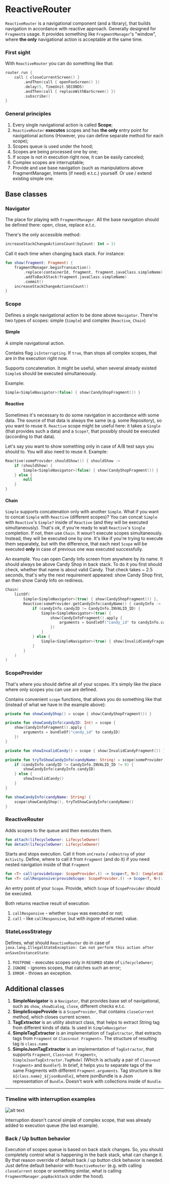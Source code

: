 # ReactiveRouter

`ReactiveRouter` is a navigational component (and a library), that builds navigation in accordance with reactive approach. Generally designed for `Fragment`s usage. It provides something like `FragmentManager`'s "window", where **the only** navigational action is acceptable at the same time.

### First sight

With `ReactiveRouter` you can do something like that:

```kotlin
router.run {
	call { closeCurrentScreen() }
		.andThen(call { openFooScreen() })
		.delay(5, TimeUnit.SECONDS)
		.andThen(call { replaceWithBarScreen() })
		.subscribe()
}
```

 ### General principles

1. Every single navigational action is called **Scope**;
2. `ReactiveRouter` **executes** scopes and has **the only** entry point for navigational actions (However, you can define separate method for each scope);
3. Scopes queue is used under the hood;
4. Scopes are being processed one by one;
5. If scope is not in execution right now, it can be easily canceled;
6. Complex scopes are interruptable;
7. Provide and use base navigation (such as manipulations above FragmentManager, Intents (if need) e.t.c.) yourself. Or use / extend existing simple one.


## Base classes

### Navigator

The place for playing with `FragmentManager`. All the base navigation should be defined there: open, close, replace e.t.c.

There's the only accessible method:
```kotlin
increaseStackChangeActionsCount(byCount: Int = 1)
```

Call it each time when changing back stack. For instance:
```kotlin
fun show(fragment: Fragment) {
	fragmentManager.beginTransaction()
		.replace(containerId, fragment, fragment.javaClass.simpleName)
		.addToBackStack(fragment.javaClass.simpleName)
		.commit()
	increaseStackChangeActionsCount()
}
```

### Scope
Defines a single navigational action to be done above `Navigator`. There're two types of scopes: simple (`Simple`) and complex (`Reactive`, `Chain`)

#### Simple
A simple navigational action. 

Contains flag `isInterrupting`. If `true`, than stops all complex scopes, that are in the execution right now.

Supports concatenation. It might be useful, when several already existed `Simple`s should be executed simultaneously.

Example:
```kotlin
Simple<SimpleNavigator>(false) { show(CandyShopFragment()) }
```

#### Reactive
Sometimes it's necessary to do some navigation in accordance with some data. The source of that data is always the same (e.g. some Repository), so you want to reuse it. `Reactive` scope might be useful here: it takes a `Single` (that provides such a data) and a `Scope?`, that possibly should be executed (according to that data).

Let's say you want to show something only in case of A/B test says you should to. You will also need to reuse it. Example:
```kotlin
Reactive(someProvider.shouldShow()) { shouldShow ->
	if (shouldShow) {
		Simple<SimpleNavigator>(false) { show(CandyShopFragment()) }
	} else {
		null
	}
}
```

#### Chain
`Simple` supports concatenation only with another `Simple`. What if you want to concat `Simple` with `Reactive` (different scopes)? You can concat `Simple` with `Reactive`'s `Simple?` inside of `Reactive` (and they will be executed simultaneously). That's ok, if you're ready to wait `Reactive`'s `Single` completion. If not, then use `Chain`. It woun't execute scopes simultaneously. Instead, they will be executed one by one. It's like if you're trying to execute them separately, but with the difference, that each next `Scope` will be executed **only** in case of previous one was executed successfully.

An example. You can open Candy Info screen from anywhere by its name. It should always be above Candy Shop in back stack. To do it you first should check, whether that name is about valid Candy. That check takes ~ 2.5 seconds, that's why the next requirement appeared: show Candy Shop first, an then show Candy Info on rediness.
```kotlin
Chain(
	listOf(
		Simple<SimpleNavigator>(true) { show(CandyShopFragment()) },
		Reactive(someProvider.getCandyInfo(candyName)) { candyInfo ->
			if (candyInfo.candyID != CandyInfo.INVALID_ID) {
				Simple<SimpleNavigator>(true) {
					show(CandyInfoFragment().apply {
						arguments = bundleOf("candy_id" to candyInfo.candyID)
					})
				}
			} else {
				Simple<SimpleNavigator>(true) { show(InvalidCandyFragment()) }
			}
		}
	)
)
```

### ScopeProvider
That's where you should define all of your scopes. It's simply like the place where only scopes you can use are defined.

Contains convenient `scope` functions, that allows you do something like that (instead of what we have in the example above):
```kotlin
private fun showCandyShop() = scope { show(CandyShopFragment()) }

private fun showCandyInfo(candyID: Int) = scope {
	show(CandyInfoFragment().apply {
		arguments = bundleOf("candy_id" to candyID)
	})
}

private fun showInvalidCandy() = scope { show(InvalidCandyFragment()) }

private fun tryToShowCandyInfo(candyName: String) = scope(someProvider.getCandyInfo(candyName)) { candyInfo ->
	if (candyInfo.candyID != CandyInfo.INVALID_ID != 0) {
		showCandyInfo(candyInfo.candyID)
	} else {
		showInvalidCandy()
	}
}

fun showCandyInfo(candyName: String) {
	scope(showCandyShop(), tryToShowCandyInfo(candyName))
}
```

### ReactiveRouter

Adds scopes to the queue and then executes them.

```kotlin
fun attach(lifecycleOwner: LifecycleOwner)
fun detach(lifecycleOwner: LifecycleOwner)
```
Starts and stops execution. Call it from `onCreate` / `onDestroy` of your `Activity`. Define, where to call it from `Fragment` (and do it) if you need nested navigation inside of that `Fragment`

```kotlin
fun <T> call(provideScope: ScopeProvider.() -> Scope<T, N>): Completable
fun <T> callResponsive(provideScope: ScopeProvider.() -> Scope<T, N>): Single<Boolean>
```
An entry point of your `Scope`. Provide, which `Scope` of `ScopeProvider` should be executed.

Both returns reactive result of execution:
1. `callResponsive` - whether `Scope` was executed or not;
2. `call` - like `callResponsive`, but with ingore of returned value.

### StateLossStrategy
Defines, what should `ReactiveRouter` do in case of `java.lang.IllegalStateException: Can not perform this action after onSaveInstanceState`:
1. `POSTPONE` - executes scopes only in `RESUMED` state of `LifecycleOwner`;
2. `IGNORE` - ignores scopes, that catches such an error;
3. `ERROR` - throws an exception.

## Additional classes

1. **SimpleNavigator** is a `Navigator`, that provides base set of navigational, such as `show`, `showDialog`, `close`, different checks e.t.c.
2. **SimpleScopeProvide** is a `ScopeProvider`, that contains `closeCurrent` method, which closes current screen.
3. **TagExtractor** is an utility abstract class, that helps to extract String tag from different kinds of data. Is used in `SimpleNavigator`
4. **SimpleTagExtractor** is an implementation of `TagExtractor`, that extracts tags from `Fragment` or `Class<out Fragment>`. The structure of resulting tag is `class.name`
5. **SimpleJsonTagExtractor** is an implementation of `TagExtractor`, that supports `Fragment`, `Class<out Fragment>`, `SimpleJsonTagExtractor.TagModel` (Which is actually a pair of `Class<out Fragment>` and `Bundle?`). In brief, it helps you to separate tags of the same Fragments with different `Fragment.arguments`. Tag structure is like `${class.name}_${jsonBundle}`, where jsonBundle is a Json representation of `Bundle`. Doesn't work with collections inside of `Bundle`. 
---

### Timeline with interruption examples
![alt text](timeline1.png)

Interruption doesn't cancel simple of complex scope, that was already added to execution queue (the last example).

### Back / Up button behavior
Execution of scopes queue is based on back stack changes. So, you should completely control what is happening in the back stack, what can change it. By that reason override of default back / up button click behavior is needed. Just define default behavior with `ReactiveRouter` (e.g. with calling `closeCurrent` scope or something similar, what is calling `FragmentManager.popBackStack` under the hood).
